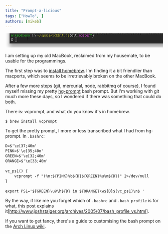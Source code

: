 ```yaml
---
title: "Prompt-a-licious"
tags: ["HowTo", ]
authors: [mikeb]
---
```


![](prompt.png)

I am setting up my old MacBook, reclaimed from my housemate, to be usable for the programmings.

<!-- truncate -->

The first step was to [install homebrew](http://github.com/mxcl/homebrew/wiki/installation). I'm finding it a bit friendlier than macports, which seems to be irretrievably broken on the other MacBook.

After a few more steps (git, mercurial, node, rabbitmq of course), I found myself missing my pretty [hg-prompt](http://stevelosh.com/projects/hg-prompt/) bash prompt. But I'm working with git much more these days, so I wondered if there was something that could do both.

There is: vcprompt, and what do you know it's in homebrew.

```shell
$ brew install vcprompt
```

To get the pretty prompt, I more or less transcribed what I had from hg-prompt.  In `.bashrc`:

```shell
D=$'\e[37;40m'
PINK=$'\e[35;40m'
GREEN=$'\e[32;40m'
ORANGE=$'\e[33;40m'

vc_ps1() {
    vcprompt -f "(%n:${PINK}%b${D}${GREEN}%u%m${D})" 2>/dev/null
}

export PS1='${GREEN}\u@\h${D} in ${ORANGE}\w${D}$(vc_ps1)\n$ '
```

By the way, if like me you forget which of `.bashrc` and `.bash_profile` is for what, this post explains it[http://www.joshstaiger.org/archives/2005/07/bash_profile_vs.html].

If you want to get fancy, there's a guide to customising the bash prompt on the [Arch Linux wiki](http://wiki.archlinux.org/index.php/Color_Bash_Prompt).
